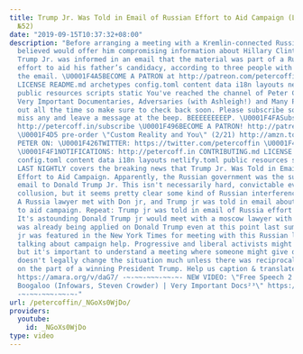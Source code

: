 ```yaml
---
title: Trump Jr. Was Told in Email of Russian Effort to Aid Campaign (LAST NIGHTLY
  №52)
date: "2019-09-15T10:37:32+08:00"
description: "Before arranging a meeting with a Kremlin-connected Russian lawyer he
  believed would offer him compromising information about Hillary Clinton, Donald
  Trump Jr. was informed in an email that the material was part of a Russian government
  effort to aid his father’s candidacy, according to three people with knowledge of
  the email. \U0001F4A5BECOME A PATRON at http://patreon.com/petercoffin CONTRIBUTING.md
  LICENSE README.md archetypes config.toml content data i18n layouts netlify.toml
  public resources scripts static You've reached the channel of Peter Coffin, a weirdo.
  Very Important Documentaries, Adversaries (with Ashleigh!) and Many Peters are coming
  out all the time so make sure to check back soon. Please subscribe so you don't
  miss any and leave a message at the beep. BEEEEEEEEEP. \U0001F4FASubscribe NOW!
  http://petercoff.in/subscribe \U0001F496BECOME A PATRON! http://patreon.com/petercoffin
  \U0001F4D5 pre-order \"Custom Reality and You\" (2/21) http://amzn.to/2FEsqJR FOLLOW
  PETER ON: \U0001F426TWITTER: https://twitter.com/petercoffin \U0001F4F0MEDIUM: https://medium.com/@petercoffin
  \U0001F4F1NOTIFICATIONS: http://petercoff.in CONTRIBUTING.md LICENSE README.md archetypes
  config.toml content data i18n layouts netlify.toml public resources scripts static
  LAST NIGHTLY covers the breaking news that Trump Jr. Was Told in Email of Russian
  Effort to Aid Campaign. Apparently, the Russian government was the subject of an
  email to Donald Trump Jr. This isn't necessarily hard, convictable evidence of Russia
  collusion, but it seems pretty clear some kind of Russian interference was ran.
  A Russia lawyer met with Don jr, and Trump jr was told in email about russia effort
  to aid campaign. Repeat: Trump jr was told in email of Russia effort to aid campaign.
  It's astounding Donald Trump jr would meet with a moscow lawyer with the heat that
  was already being applied on Donald Trump even at this point last summer. Trump
  jr was featured in the New York Times for meeting with this Russian lawyer, possibly
  talking about campaign help. Progressive and liberal activists might be suspicious,
  but it's important to understand a meeting where someone might give dirt on Hillary
  doesn't legally change the situation much unless there was reciprocal action promised
  on the part of a winning President Trump. Help us caption & translate this video!
  https://amara.org/v/daG7/ -~-~~-~~~-~~-~- NEW VIDEO: \"Free Speech 2: Censorship
  Boogaloo (Infowars, Steven Crowder) | Very Important Docs²³\" https://www.youtube.com/watch?v=SlFdykutQ0g&list=PL9oHQnEByWyXObkJN9YYQS9hxBjpN8RLG
  -~-~~-~~~-~~-~-"
url: /petercoffin/_NGoXs0WjDo/
providers:
  youtube:
    id: _NGoXs0WjDo
type: video
---
```

